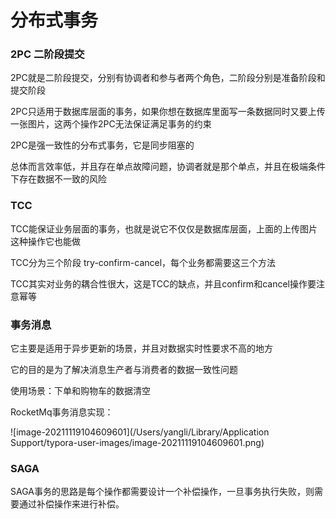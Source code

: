 # 分布式事务

### 2PC 二阶段提交

2PC就是二阶段提交，分别有协调者和参与者两个角色，二阶段分别是准备阶段和提交阶段



2PC只适用于数据库层面的事务，如果你想在数据库里面写一条数据同时又要上传一张图片，这两个操作2PC无法保证满足事务的约束

2PC是强一致性的分布式事务，它是同步阻塞的

总体而言效率低，并且存在单点故障问题，协调者就是那个单点，并且在极端条件下存在数据不一致的风险



### TCC

TCC能保证业务层面的事务，也就是说它不仅仅是数据库层面，上面的上传图片这种操作它也能做

TCC分为三个阶段 try-confirm-cancel，每个业务都需要这三个方法

TCC其实对业务的耦合性很大，这是TCC的缺点，并且confirm和cancel操作要注意幂等





### 事务消息

它主要是适用于异步更新的场景，并且对数据实时性要求不高的地方

它的目的是为了解决消息生产者与消费者的数据一致性问题

使用场景：下单和购物车的数据清空

RocketMq事务消息实现：

![image-20211119104609601](/Users/yangli/Library/Application Support/typora-user-images/image-20211119104609601.png)





### SAGA

SAGA事务的思路是每个操作都需要设计一个补偿操作，一旦事务执行失败，则需要通过补偿操作来进行补偿。










